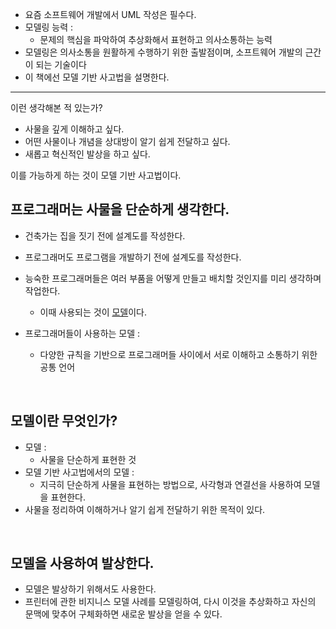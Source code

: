 - 요즘 소프트웨어 개발에서 UML 작성은 필수다.
- 모델링 능력 :
  - 문제의 핵심을 파악하여 추상화해서 표현하고 의사소통하는 능력
- 모델링은 의사소통을 원활하게 수행하기 위한 출발점이며, 소프트웨어 개발의 근간이 되는 기술이다
- 이 책에선 모델 기반 사고법을 설명한다.

---

이런 생각해본 적 있는가?

- 사물을 깊게 이해하고 싶다.
- 어떤 사물이나 개념을 상대방이 알기 쉽게 전달하고 싶다.
- 새롭고 혁신적인 발상을 하고 싶다.

이를 가능하게 하는 것이 모델 기반 사고법이다.

## 프로그래머는 사물을 단순하게 생각한다.

- 건축가는 집을 짓기 전에 설계도를 작성한다.
- 프로그래머도 프로그램을 개발하기 전에 설계도를 작성한다.

- 능숙한 프로그래머들은 여러 부품을 어떻게 만들고 배치할 것인지를 미리 생각하며 작업한다.
  - 이때 사용되는 것이 <u>모델</u>이다.
- 프로그래머들이 사용하는 모델 :

  - 다양한 규칙을 기반으로 프로그래머들 사이에서 서로 이해하고 소통하기 위한 공통 언어

<br>

## 모델이란 무엇인가?

- 모델 :
  - 사물을 단순하게 표현한 것
- 모델 기반 사고법에서의 모델 :
  - 지극히 단순하게 사물을 표현하는 방법으로, 사각형과 연결선을 사용하여 모델을 표현한다.
- 사물을 정리하여 이해하거나 알기 쉽게 전달하기 위한 목적이 있다.

<br>

## 모델을 사용하여 발상한다.

- 모델은 발상하기 위해서도 사용한다.
- 프린터에 관한 비지니스 모델 사례를 모델링하여, 다시 이것을 추상화하고 자신의 문맥에 맞추어 구체화하면 새로운 발상을 얻을 수 있다.
